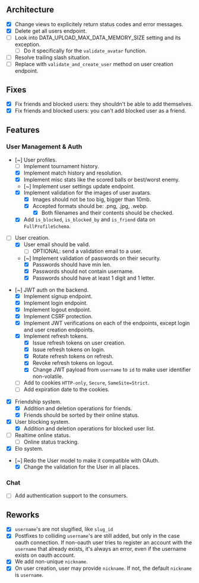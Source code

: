 ## Architecture
- [x] Change views to explicitely return status codes and error messages.
- [x] Delete get all users endpoint.
- [ ] Look into DATA_UPLOAD_MAX_DATA_MEMORY_SIZE setting and its exception.
    - [ ] Do it specifically for the `validate_avatar` function.
- [ ] Resolve trailing slash situation.
- [ ] Replace with `validate_and_create_user` method on user creation endpoint.

## Fixes
- [x] Fix friends and blocked users: they shouldn't be able to add themselves.
- [x] Fix friends and blocked users: you can't add blocked user as a friend.

## Features
### User Management & Auth
- [~] User profiles.
    - [ ] Implement tournament history.
    - [x] Implement match history and resolution.
    - [x] Implement misc stats like the scored balls or best/worst enemy.
    - [~] Implement user settings update endpoint.
    - [x] Implement validation for the images of user avatars.
        - [x] Images should not be too big, bigger than 10mb.
        - [x] Accepted formats should be: .png, .jpg, .webp.
            - [x] Both filenames and their contents should be checked.
    - [x] Add `is_blocked`, `is_blocked_by` and `is_friend` data on `FullProfileSchema`.
- [ ] User creation.
    - [x] User email should be valid.
      - [ ] OPTIONAL: send a validation email to a user.
  - [~] Implement validation of passwords on their security.
    - [x] Passwords should have min len.
    - [x] Passwords should not contain username.
    - [x] Passwords should have at least 1 digit and 1 letter.
- [~] JWT auth on the backend.
    - [x] Implement signup endpoint.
    - [x] Implement login endpoint.
    - [x] Implement logout endpoint.
    - [x] Implement CSRF protection.
    - [x] Implement JWT verifications on each of the endpoints, except login and user creation endpoints.
    - [x] Implement refresh tokens.
        - [x] Issue refresh tokens on user creation.
        - [x] Issue refresh tokens on login.
        - [x] Rotate refresh tokens on refresh.
        - [x] Revoke refresh tokens on logout.
        - [x] Change JWT payload from `username` to `id` to make user identifier non-volatile.
    - [ ] Add to cookies `HTTP-only`, `Secure`, `SameSite=Strict`.
    - [ ] Add expiration date to the cookies.
- [x] Friendship system.
    - [x] Addition and deletion operations for friends.
    - [x] Friends should be sorted by their online status.
- [x] User blocking system.
    - [x] Addition and deletion operations for blocked user list.
- [ ] Realtime online status.
    - [ ] Online status tracking.
- [x] Elo system.
- [~] Redo the User model to make it compatible with OAuth.
    - [x] Change the validation for the User in all places.

### Chat
- [ ] Add authentication support to the consumers.

## Reworks
- [x] `username`'s are not slugified, like `slug_id`
- [x] Postfixes to colliding `username`'s are still added, but only in the case oauth connection. If non-oauth user tries to register an account with the `username` that already exists, it's always an error, even if the username exists on oauth account.
- [x] We add non-unique `nickname`.
- [x] On user creation, user may provide `nickname`. If not, the default  `nickname` is `username`.
